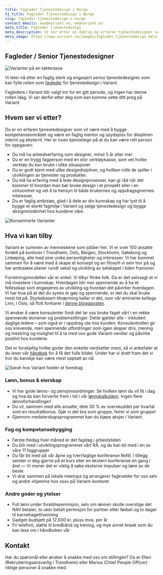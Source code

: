 ```yaml
---
title: Fagleder Tjenestedesign i Norge
h1_title: Fagleder Tjenestedesign i Norge
slug: fagleder-tjenestedesign-i-norge
contact_emails: ewa@variant.no, mk@variant.no
meta_title: Fagleder tjenestedesign
meta_description: Vi ser etter en dyktig og erfaren tjenestedesigner som kan være fagleder i Norge!
meta_image: https://www.variant.no/images/fagleder_tjenestedesign_meta.jpg
---
```


## Fagleder / Senior Tjenestedesigner

![Varianter på en takterasse](/images/strategisk-ellen-hilde.png)

Vi leter nå etter en faglig sterk og engasjert senior tjenestedesigner som kan fylle rollen som [fagleder](https://handbook.variant.no/prosesser-raa#Fagledere) for tjenestedesign i Variant.

Fagledere i Variant blir valgt inn for en gitt periode, og ingen har denne rollen idag. Vi ser derfor etter deg som kan komme sette ditt preg på Variant.

## Hvem ser vi etter?

Du er en erfaren tjenestedesigner som vil være med å bygge kompetanseområdet og være en faglig mentor og spydspiss for disiplinen internt og eksternt. Her er noen kjennetegn på at du kan være rett person for oppgaven:

- Du må ha arbeidserfaring som designer, minst 5 år eller mer.
- Du er en trygg fagperson med en stor verktøykasse, som vet hvilke verktøy du kan bruke i ulike situasjoner
- Du er godt kjent med ulike designdisipliner, og hvilken rolle de spiller i utviklingen av tjenester og produkter.
- Du må ha erfaring med å lede designprosesser, kan gi råd når det kommer til hvordan man bør bruke design i et prosjekt eller i en virksomhet og vet å ta hensyn til både brukernes og oppdragsgivernes interesser.
- Du er faglig ambisiøs, glad i å dele av din kunnskap og har lyst til å bygge et sterkt fagmiljø i Variant og selge tjenestedesign og bygge designmodenhet hos kundene våre.

<div class="left blob1"><img alt="Konsentrerte Varianter" src="/images/strategisk-ellen.png"/></div>

## Hva vi kan tilby

Variant er summen av menneskene som jobber her. Vi er over 100 ansatte fordelt på kontorer i Trondheim, Oslo, Bergen, Stockholm, Gøteborg og Linkøping, alle med sine unike personligheter og interesser. Vi har kommet sammen for å være med å skape et konsept og en filosofi vi selv tror på og har ambisiøse planer rundt vekst og utvikling av selskapet i tiden framover.

Forretningsmodellen vår er enkel: Vi tilbyr flinke folk. Da er det selvsagt at vi må investere i kunnskap. Hverdagen blir mer spennende av å ha et fellesskap som engasjeres av utvikling og hvordan det påvirker hverdagen. Vi har trua på at det du synes er gøy og spennende, er det du skal bruke mest tid på. Styrkebasert tilnærming kaller vi det, som vår eminente kollega Linn, i Oslo, så flott forklarer i [denne bloggposten](https://blog.variant.no/l%C3%A6reglede-i-variant-444e20c6915c).

Vi ønsker å være konsulenter fordi det lar oss bruke faget vårt i en rekke spennende domener og problemstillinger. Dette gjelder alle – inkludert daglige ledere – som også er i oppdrag ute hos kunden. Konsulentrollen gir oss krevende, men spennende utfordringer som igjen skaper driv, mening og mestring og mulighet til å ta med oss gode Variant-verdier og påvirke positivt hos kundene.

Det er forskjellig hvilke goder den enkelte verdsetter mest, så vi anbefaler at du leser vår [håndbok](https://handbook.variant.no/) for å få det fulle bildet. Under har vi dratt fram det vi tror du kanskje kan være mest opptatt av nå:

<div class="right"><img alt="Sarah hos Variant holder et foredrag" src="/work_images/morten_jobber_paa_mac.png"/></div>

### Lønn, bonus & eierskap

- Vi har gode lønns- og pensjonsordninger. Se hvilken lønn du vil få i dag og hva du kan forvente frem i tid i vår [lønnskalkulator](https://www.variant.no/kalkulator). Ingen flere lønnsforhandlinger!
- Du vil, sammen med alle ansatte, dele 30 % av overskuddet per kvartal som en resultatbonus. Gjør vi det bra som gruppe, feirer vi som gruppe!
- Gjennom medeierskapsprogrammet kan du kjøpe aksjer i Variant.

### Fag og kompetansebygging

- Første fredag hver måned er det fagdag i arbeidstiden
- Du blir med i utviklingsprogrammet vårt RÅ, og du kan bli med i én av våre 11 faggrupper
- Du får bli med på vår åpne og tverrfaglige konferanse Refill. I tillegg sender vi deg gjerne på et kurs eller en ekstern konferanse en gang i året — Vi mener det er viktig å søke eksterne impulser og lære av de beste
- Vi drar sammen på lokale meetups og arrangerer fagkvelder for oss selv og andre «hjemme hos oss» på Variant-kontoret

### Andre goder og ytelser

- Full lønn under foreldrepermisjon, selv om lønnen skulle overstige det NAV betaler, to uker betalt permisjon for partner etter fødsel og to dager til barnehagetilvenning
- Gadget-budsjett på 12.000 kr. pluss mva. per år
- Fri telefoni, støtte til bredbånd og trening, og mye annet knask som du kan lese om i håndboken vår

## Kontakt

Har du spørsmål eller ønsker å snakke med oss om stillingen? Da er Ellen (Rekrutteringsansvarlig i Trondheim) eller Marius (Chief People Officer) riktige personer å snakke med.

